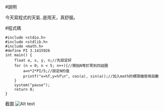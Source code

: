 #說明

今天寫程式的天氣..是雨天，真舒服。

#程式碼
```
#include <stdio.h>
#include <stdlib.h>
#include <math.h>
#define PI 3.1415926
int main() {
	float a, x, y, n;//先設定好
	for (n = 0; n < 5; n++){//開始N等於零到四迴圈
		a=n*2*PI/5;//設定N的值
		printf("x=%f,y=%f\n", cos(a), sin(a));//加入math的標頭檔使用函數
	}
	system("pause");
	return 0;	
}
```
截圖
![Alt text](/photo1.png)

